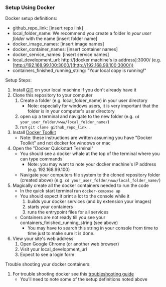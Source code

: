 ### Setup Using Docker

Docker setup definitions:
- github_repo_link: [insert repo link]
- local_folder_name: We recommend you create a folder *in your user folder* with the name [insert folder name]
- docker_image_names: [insert image names]
- docker_container_names: [insert container names]
- docker_service_names: [insert service names]
- local_development_url:  http://[docker machine's ip address]:3000/ (e.g. [http://192.168.99.100:3000/](http://192.168.99.100:3000/))
- containers_finished_running_string: "Your local copy is running!"

Setup Steps:

1. Install [GIT](https://git-scm.com/book/en/v2/Getting-Started-Installing-Git) on your local machine if you don't already have it
1. Clone this repository to your computer
    1. Create a folder (e.g. local_folder_name) in your user directory
        - Note: especially for windows users, it is very important that the folder is in your computer's user directory
    1. open up a terminal and navigate to the new folder (e.g. `cd your_user_folder/www/local_folder_name/`)
    1. run `git clone github_repo_link .`
1. Install [Docker Toolkit](https://docs.docker.com/engine/installation/)
    - Note: these instructions are written assuming you have "Docker Toolkit" and not docker for windows or mac
1. Open the "Docker Quickstart Terminal"
    - You should see a docker whale at the top of the terminal where you can type commands
        - Note: you may want to note your docker machine's IP address (e.g. 192.168.99.100)
    - Navigate your computers file system to the cloned repository folder (created above) (e.g. `cd your_user_folder/www/local_folder_name/`)
1. Magically create all the docker containers needed to run the code
    - In the quick start terminal run `docker-compose up`
    - You should expect it print a lot to the console while it
        1. builds your docker services (and by extension your images)
        1. starts your containers
        1. runs the entrypoint files for all services
    - Containers are not ready till you see your containers_finished_running_string (see above)
        - You may have to search this string in your console from time to time just to make sure it is done.
1. View your site's web address
    1. Open Google Chrome (or another web browser)
    1. Visit your local_development_url
    1. Expect to see a login form

Trouble shooting your docker containers:

1. For trouble shooting docker see this [troubleshooting guide](https://github.com/bbuie/code_snipits/wiki/Docker-Trouble-Shooting)
    - You'll need to note some of the setup definitions noted above